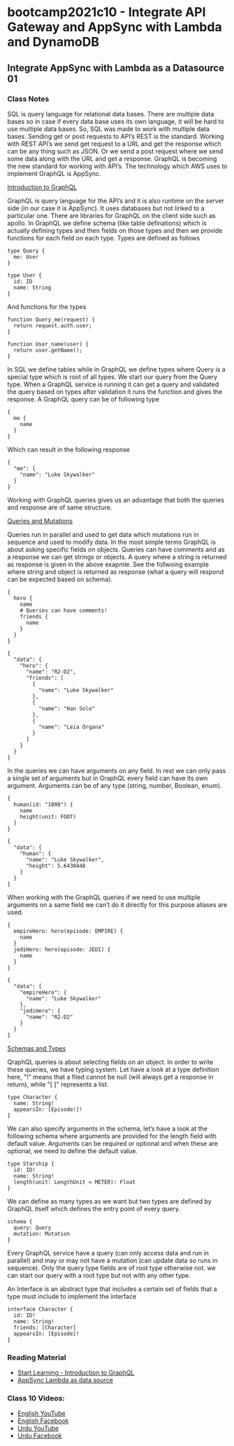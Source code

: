 # bootcamp2021c10 - Integrate API Gateway and AppSync with Lambda and DynamoDB

## Integrate AppSync with Lambda as a Datasource 01

### Class Notes

SQL is query language for relational data bases. There are multiple data bases so in case if every data base uses its own language, it will be hard to use multiple data bases. So, SQL was made to work with multiple data bases. Sending get or post requests to API’s REST is the standard. Working with REST API’s we send get request to a URL and get the response which can be any thing such as JSON. Or we send a post request where we send some data along with the URL and get a response. GraphQL is becoming the new standard for working with API’s. The technology which AWS uses to implement GraphQL is AppSync.

[Introduction to GraphQL](https://graphql.org/learn/)

GraphQL is query language for the API’s and it is also runtime on the server side (in our case it is AppSync). It uses databases but not linked to a particular one. There are libraries for GraphQL on the client side such as apollo.
In GraphQL we define schema (like table definations) which is actually defining types and then fields on those types and then we provide functions for each field on each type. Types are defined as follows

```
type Query {
  me: User
}

type User {
  id: ID
  name: String
}
```

And functions for the types

```
function Query_me(request) {
  return request.auth.user;
}

function User_name(user) {
  return user.getName();
}
```

In SQL we define tables while in GraphQL we define types where Query is a special type which is root of all types. We start our query from the Query type.
When a GraphQL service is running it can get a query and validated the query based on types after validation it runs the function and gives the response. A GraphQL query can be of following type

```
{
  me {
    name
  }
}
```

Which can result in the following response

```
{
  "me": {
    "name": "Luke Skywalker"
  }
}
```

Working with GraphQL queries gives us an advantage that both the queries and response are of same structure.

[Queries and Mutations](https://graphql.org/learn/queries/)

Queries run in parallel and used to get data which mutations run in sequence and used to modify data. In the most simple terms GraphQL is about asking specific fields on objects. Queries can have comments and as a response we can get strings or objects. A query where a string is returned as response is given in the above exapmle. See the follwoing example where string and object is returned as response (what a query will respond can be expected based on schema).

```
{
  hero {
    name
    # Queries can have comments!
    friends {
      name
    }
  }
}
```

```
{
  "data": {
    "hero": {
      "name": "R2-D2",
      "friends": [
        {
          "name": "Luke Skywalker"
        },
        {
          "name": "Han Solo"
        },
        {
          "name": "Leia Organa"
        }
      ]
    }
  }
}
```

In the queries we can have arguments on any field. In rest we can only pass a single set of arguments but in GraphQL every field can have its own argument. Arguments can be of any type (string, number, Boolean, enum).

```
{
  human(id: "1000") {
    name
    height(unit: FOOT)
  }
}
```

```
{
  "data": {
    "human": {
      "name": "Luke Skywalker",
      "height": 5.6430448
    }
  }
}
```

When working with the GraphQL queries if we need to use multiple arguments on a same field we can’t do it directly for this purpose aliases are used.

```
{
  empireHero: hero(episode: EMPIRE) {
    name
  }
  jediHero: hero(episode: JEDI) {
    name
  }
}
```

```
{
  "data": {
    "empireHero": {
      "name": "Luke Skywalker"
    },
    "jediHero": {
      "name": "R2-D2"
    }
  }
}
```

[Schemas and Types](https://graphql.org/learn/schema/)

QraphQL queries is about selecting fields on an object. In order to write these queries, we have typing system. Let have a look at a type definition here, "!" means that a filed cannot be null (will always get a response in return), while "[ ]" represents a list.

```
type Character {
  name: String!
  appearsIn: [Episode!]!
}
```

We can also specify arguments in the schema, let’s have a look at the following schema where arguments are provided for the length field with default value. Arguments can be required or optional and when these are optional, we need to define the default value.

```
type Starship {
  id: ID!
  name: String!
  length(unit: LengthUnit = METER): Float
}
```

We can define as many types as we want but two types are defined by GraphQL itself which defines the entry point of every query.

```
schema {
  query: Query
  mutation: Mutation
}
```

Every GraphQL service have a query (can only access data and run in parallel) and may or may not have a mutation (can update data so runs in sequence). Only the query type fields are of root type otherwise not. we can start our query with a root type but not with any other type.

An Interface is an abstract type that includes a certain set of fields that a type must include to implement the interface

```
interface Character {
  id: ID!
  name: String!
  friends: [Character]
  appearsIn: [Episode]!
}
```

### Reading Material

- [Start Learning - Introduction to GraphQL](https://graphql.org/learn/)
- [AppSync Lambda as data source](https://github.com/panacloud-modern-global-apps/full-stack-serverless-cdk/tree/main/step03_appsync_lambda_as_datasource)

### Class 10 Videos:

- [English YouTube](https://www.youtube.com/watch?v=m_lPimHUd4k&ab_channel=CertifiedUnicornDeveloper)
- [English Facebook](https://www.facebook.com/524892375/videos/1196774377471411/)
- [Urdu YouTube](https://www.youtube.com/watch?v=1-wOShkvThQ&ab_channel=CertifiedUnicornDeveloperinUrdu)
- [Urdu Facebook](https://www.facebook.com/100003743983275/videos/1009725069788588/)
